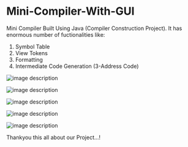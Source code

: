 # Mini-Compiler-With-GUI

Mini Compiler Built Using Java (Compiler Construction Project). It has enormous number of fuctionalities like: 
1. Symbol Table
2. View Tokens
3. Formatting
4. Intermediate Code Generation (3-Address Code)

![image description](![image](https://user-images.githubusercontent.com/75582860/184623478-47517440-0bd3-4a43-a0f7-4467ce94fde8.png)
)

![image description](![image](https://user-images.githubusercontent.com/75582860/184623519-4134e8d6-22f9-445b-841a-d76a9f576b01.png))

![image description](![image](https://user-images.githubusercontent.com/75582860/184623550-433e3ede-f56d-4a88-abab-77269f32d887.png))

![image description](![image](https://user-images.githubusercontent.com/75582860/184623581-2b483397-47e8-49a3-bc21-1b9a61ecc2dd.png))

![image description](![image](https://user-images.githubusercontent.com/75582860/184623615-92f122bf-3270-462c-8d4d-622471050427.png))

Thankyou this all about our Project...!
